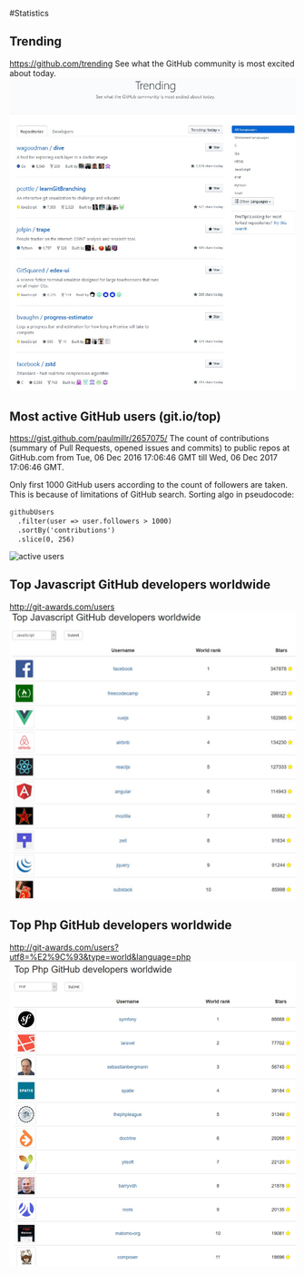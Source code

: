 #Statistics

## Trending
https://github.com/trending
See what the GitHub community is most excited about today.
![trending](trending.jpg)

## Most active GitHub users (git.io/top)
https://gist.github.com/paulmillr/2657075/
The count of contributions (summary of Pull Requests, opened issues and commits) to public repos at GitHub.com from Tue, 06 Dec 2016 17:06:46 GMT till Wed, 06 Dec 2017 17:06:46 GMT.

Only first 1000 GitHub users according to the count of followers are taken. This is because of limitations of GitHub search. Sorting algo in pseudocode:

    githubUsers
      .filter(user => user.followers > 1000)
      .sortBy('contributions')
      .slice(0, 256)
      
![active users](img/active_users.jpg)      

## Top Javascript GitHub developers worldwide
http://git-awards.com/users
![js](js_dev.jpg)

## Top Php GitHub developers worldwide
http://git-awards.com/users?utf8=%E2%9C%93&type=world&language=php
![top php](top_php.jpg)

